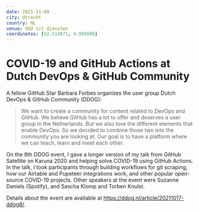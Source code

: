 ```yaml
---
date: 2021-11-09
city: Utrecht
country: NL
venue: OGD ict diensten
coordinates: [52.514871, 4.995898]
---
```


# COVID-19 and GitHub Actions at Dutch DevOps & GitHub Community

A fellow GitHub Star Barbara Forbes organizes the user group Dutch DevOps & GitHub Community (DDOG):

> We want to create a community for content related to DevOps and GitHub. We believe GitHub has a lot to offer and deserves a user group in the Netherlands. But we also love the different elements that enable DevOps. So we decided to combine those two into the community you are looking at. Our goal is to have a platform where we can teach, learn and meet each other.

On the 8th DDOG event, I gave a longer version of my talk from GitHub Satellite on Karuna 2020 and helping solve COVID-19 using GitHub Actions. In the talk, I took participants through building workflows for git scraping, how our Airtable and Pupeteer integrations work, and other popular open-source COVID-19 projects. Other speakers at the event were Suzanne Daniels (Spotify), and Sascha Klomp and Torben Knulst.

Details about the event are available at https://ddog.nl/article/20211017-ddog8/.
